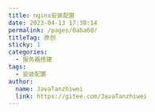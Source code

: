 ```yaml
---
title: nginx安装配置
date: 2023-04-13 17:30:14
permalink: /pages/0aba60/
titleTag: 原创
sticky: 1
categories:
  - 服务器搭建
tags:
  - 安装配置
author: 
  name: JavaTanzhiwei
  link: https://gitee.com/JavaTanzhiwei
---
```

